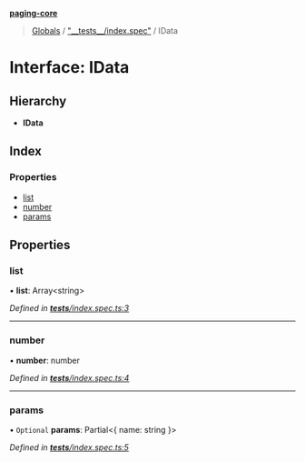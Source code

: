 **[paging-core](../README.md)**

> [Globals](../globals.md) / ["\_\_tests\_\_/index.spec"](../modules/___tests___index_spec_.md) / IData

# Interface: IData

## Hierarchy

* **IData**

## Index

### Properties

* [list](___tests___index_spec_.idata.md#list)
* [number](___tests___index_spec_.idata.md#number)
* [params](___tests___index_spec_.idata.md#params)

## Properties

### list

•  **list**: Array\<string>

*Defined in [__tests__/index.spec.ts:3](https://github.com/jincdream/paging-core/blob/17657e7/src/__tests__/index.spec.ts#L3)*

___

### number

•  **number**: number

*Defined in [__tests__/index.spec.ts:4](https://github.com/jincdream/paging-core/blob/17657e7/src/__tests__/index.spec.ts#L4)*

___

### params

• `Optional` **params**: Partial\<{ name: string  }>

*Defined in [__tests__/index.spec.ts:5](https://github.com/jincdream/paging-core/blob/17657e7/src/__tests__/index.spec.ts#L5)*

